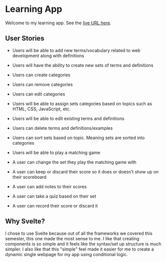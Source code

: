 # Learning App

Welcome to my learning app. See the [live URL here](https://3620-lucypratts-projects.vercel.app/).


## User Stories

- Users will be able to add new terms/vocabulary related to web development along with definitions

- Users will have the ability to create new sets of terms and definitions

- Users can create categories

- Users can remove categories 

- Users can edit categories

- Users will be able to assign sets categories based on topics such as HTML, CSS, JavaScript, etc. 

- Users will be able to edit existing terms and definitions

- Users can delete terms and definitions/examples

- Users can sort sets based on topic. Meaning sets are sorted into categories

- Users will be able to play a matching game

- A user can change the set they play the matching game with 

- A user can keep or discard their score so it does or doesn’t show up on their scoreboard 

- A user can add notes to their scores

- A user can take a quiz based on their set

- A user can record their score or discard it  

## Why Svelte?
I chose to use Svelte because out of all the frameworks we covered this semester, this one made the most sense to me. I like that creating components is so simple and it feels like the syntax/set up structure is much simpler. I also like that this "simple" feel made it easier for me to create a dynamic single webpage for my app using conditional logic.